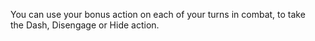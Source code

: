 You can use your bonus action on each of your turns in combat, to take the Dash, Disengage or Hide action.